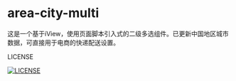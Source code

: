 # area-city-multi
这是一个基于iView，使用页面脚本引入式的二级多选组件。已更新中国地区城市数据，可直接用于电商的快递配送设置。

LICENSE

[![LICENSE](https://img.shields.io/badge/license-Anti%20996-blue.svg)](https://github.com/996icu/996.ICU/blob/master/LICENSE)